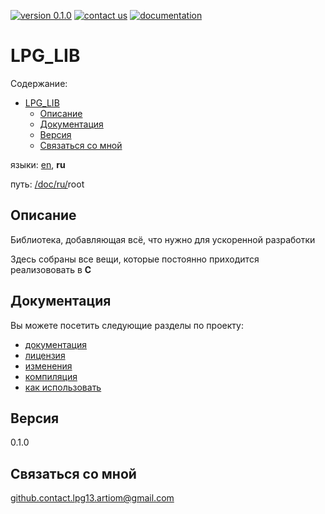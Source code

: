 [![version 0.1.0](https://img.shields.io/badge/version-0.1.0-green)](#version) <!-- green: stable, blue: beta, orange: dev -->
[![contact us](https://img.shields.io/badge/contact_us-gray?logo=gmail)](mailto:github.contact.lpg13.artiom@gmail.com)
[![documentation](https://img.shields.io/badge/documentation-gray)](#documentation)

# LPG_LIB

Содержание:
+ [LPG\_LIB](#lpg_lib)
  + [Описание](#описание)
  + [Документация](#документация)
  + [Версия](#версия)
  + [Связаться со мной](#связаться-со-мной)

языки: [en](/README.md), **ru**

путь: [/](/README.md)[doc/](/doc/index.md)[ru/](/doc/ru/index.md)root

## Описание

Библиотека, добавляющая всё, что нужно для ускоренной разработки

Здесь собраны все вещи,
которые постоянно приходится реализововать в **C**

## Документация

Вы можете посетить следующие разделы по проекту:

+ [документация](/doc/ru/index.md)
+ [лицензия](/doc/ru/root/LICENCE.md)
+ [изменения](/doc/ru/root/CHANGELOG.md)
+ [компиляция](/doc/ru/compilation.md)
+ [как использовать](/doc/ru/how_to_use.md)

## Версия

0.1.0

## Связаться со мной

github.contact.lpg13.artiom@gmail.com